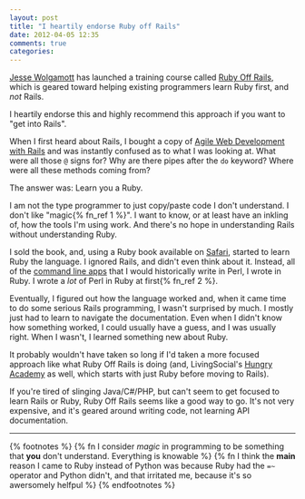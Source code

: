 ```yaml
---
layout: post
title: "I heartily endorse Ruby off Rails"
date: 2012-04-05 12:35
comments: true
categories: 
---
```


[Jesse Wolgamott][jwo] has launched a training course called [Ruby Off Rails][roffr], which is geared toward helping existing programmers learn Ruby first, and *not* Rails.  

I heartily endorse this and highly recommend this approach if you want to "get into Rails".

<!-- more -->

When I first heard about Rails, I bought a copy of [Agile Web Development with Rails][agilerails] and was instantly confused as to what I was looking at.  What were all those `@` signs for?  Why are there pipes after the `do` keyword?  Where were all these methods coming from?

The answer was: Learn you a Ruby.

I am not the type programmer to just copy/paste code I don't understand.  I don't like "magic{% fn_ref 1 %}".  I want to know, or at least have an inkling of, how the tools I'm using work.  And there's no hope in understanding Rails without understanding Ruby.

I sold the book, and, using a Ruby book available on [Safari], started to learn Ruby the language.  I ignored Rails, and didn't even think about it.  Instead, all of the [command line apps][clibook] that I would historically write in Perl, I wrote in Ruby.  I wrote a *lot* of Perl in Ruby at first{% fn_ref 2 %}.

Eventually, I figured out how the language worked and, when it came time to do some serious Rails programming, I wasn't surprised by much.  I mostly just had to learn to navigate the documentation.  Even when I didn't know how something worked, I could usually have a guess, and I was usually right.  When I wasn't, I learned something new about Ruby.

It probably wouldn't have taken so long if I'd taken a more focused approach like what Ruby Off Rails is doing (and, LivingSocial's [Hungry Academy][hungryacademy] as well, which starts with just Ruby before moving to Rails).

If you're tired of slinging Java/C#/PHP, but can't seem to get focused to learn Rails or Ruby, Ruby Off Rails seems like a good way to go.  It's not very expensive, and it's geared around writing code, not learning API documentation.

----

{% footnotes %}
  {% fn I consider <em>magic</em> in programming to be something that <strong>you</strong> don't understand.  Everything is knowable %}
  {% fn I think the <strong>main</strong> reason I came to Ruby instead of Python was because Ruby had the <code>=~</code> operator and Python didn't, and that irritated me, because it's so awersomely helfpul %}
{% endfootnotes %}

[agilerails]: http://pragprog.com/book/rails4/agile-web-development-with-rails
[jwo]: http://jessewolgamott.com/
[roffr]: https://rubyoffrails.com/
[Safari]: http://www.safaribooksonline.com/
[clibook]: http://www.awesomecommandlineapps.com
[hungryacademy]: http://hungryacademy.com/
